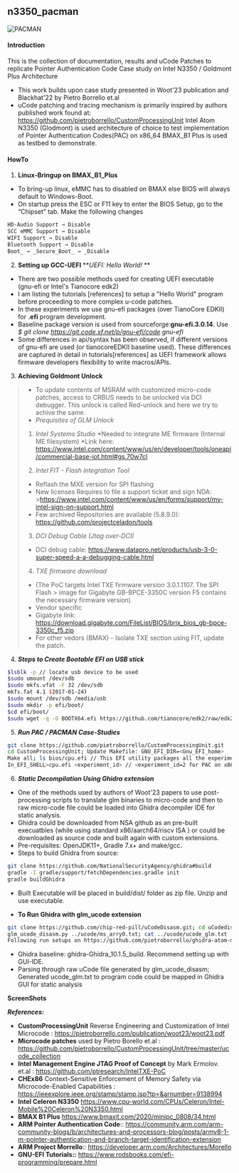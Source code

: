 ## n3350_pacman

![PACMAN](https://github.com/ssrg-vt/n3350_pacman/blob/main/readme_header.png)

#### Introduction
This is the collection of documentation, results and uCode Patches to replicate Pointer Authentication Code Case study on Intel N3350 / Goldmont Plus Architecture
- This work builds upon case study presented in Woot'23 publication and Blackhat'22 by Pietro Borrello et.al
- uCode patching and tracing mechanism is primarily inspired by authors published work found at: https://github.com/pietroborrello/CustomProcessingUnit
Intel Atom N3350 (Glodmont) is used architecture of choice to test implementation of Pointer Authentication Codes(PAC) on x86_64 
BMAX_B1 Plus is used as testbed to demonstrate.

 #### HowTo
1. **Linux-Bringup on BMAX_B1_Plus**
- To bring-up linux, eMMC has to disabled on BMAX else BIOS will always default to Windows-Boot.
- On startup press the ESC or F11 key to enter the BIOS Setup, go to the “Chipset” tab. Make the following changes
```sh
HD-Audio Support → Disable
SCC eMMC Support → Disable
WIFI Support → Disable
Bluetooth Support → Disable
Boot_ → _Secure_Boot_ → _Disable
```

2. **Setting up GCC-UEFI**
**_UEFI: Hello World!_ **
- There are two possible methods used for creating UEFI executable (gnu-efi or Intel's Tianocore edk2)
- I am listing the tutorials [references] to setup a "Hello World" program before proceeding to more complex u-code patches. 
- In these experiments we use gnu-efi packages (over TianoCore EDKII) for **.efi** program development. 
- Baseline package version is used from sourceforge:**gnu-efi.3.0.14**. Use _$ git clone https://git.code.sf.net/p/gnu-efi/code gnu-efi_
- Some differences in api/syntax has been observed, if different versions of gnu-efi are used (or tianocoreEDKII baseline used). These differences are captured in detail in tutorials[references] as UEFI framework allows firmware developers flexibility to write macros/APIs.

3. **Achieving Goldmont Unlock**
>* To update contents of MSRAM with customized micro-code patches, access to CRBUS needs to be unlocked via DCI debugger. This unlock is called Red-unlock and here we try to achive the same.
>* _Prequisites of GLM Unlock_
>1. *Intel Systems Studio*
>*Needed to integrate ME firmware (Internal ME filesystem)
>*Link here: https://www.intel.com/content/www/us/en/developer/tools/oneapi/commercial-base-iot.html#gs.70w7cl
>
>2. *Intel FIT - Flash integration Tool*
>* Reflash the MXE version for SPI flashing
>* New licenses Requires to file a support ticket and sign NDA: >https://www.intel.com/content/www/us/en/forms/support/my-intel-sign-on-support.html
>* Few archived Repositories are available (5.8.9.0): https://github.com/projectceladon/tools
>
>3. *DCI Debug Cable (Jtag over-DCI)*
>* DCI debug cable: https://www.datapro.net/products/usb-3-0-super-speed-a-a-debugging-cable.html
>
>4. *TXE firmware download*
>* (The PoC targets Intel TXE firmware version 3.0.1.1107. The SPI Flash > image for Gigabyte GB-BPCE-3350C version F5 contains the necessary firmware version)
>* Vendor specific
>* Gigabyte link: https://download.gigabyte.com/FileList/BIOS/brix_bios_gb-bpce-3350c_f5.zip
>* For other vedors (BMAX) - Isolate TXE section using FIT, update the patch.

4. **_Steps to Create Bootable EFI on USB stick_**
```sh
$lsblk -p // locate usb device to be used
$sudo umount /dev/sdb
$sudo mkfs.vfat -F 32 /dev/sdb
mkfs.fat 4.1 (2017-01-24)
$sudo mount /dev/sdb /media/usb
$sudo mkdir -p efi/boot/
$cd efi/boot/
$sudo wget -q -O BOOTX64.efi https://github.com/tianocore/edk2/raw/edk2-stable201903/ShellBinPkg/UefiShell/X64/Shell.efi  // for x86_64 machines
```

5. **_Run PAC / PACMAN Case-Studies_**
```sh
git clone https://github.com/pietroborrello/CustomProcessingUnit.git
cd CustomProcessingUnit; Update Makefile: GNU_EFI_DIR=<Gnu_EFI_home>
Make all; ls bios/cpu.efi // This EFI utility packages all the experiments listed, copy .efi file to bootable USB stick and reboot board to UEFI shell.
In_EFI_SHELL>cpu.efi <experiment_id> // <experiment_id=2 for PAC on x86 and 3 for PACMAN attack>
```

6. **_Static Decompilation Using Ghidra extension_**
- One of the methods used by authors of Woot'23 papers to use post-processing scripts to translate glm binaries to micro-code and then to raw micro-code file could be loaded into Ghidra decompiler IDE for static analysis.
- Ghidra could be downloaded from NSA github as an pre-built execuatbles (while using standard x86/aarch64/riscv ISA ) or could be downloaded as source code and built again with custom extensions.
- Pre-requisites: OpenJDK11+, Gradle 7.x+ and make/gcc.
- Steps to build Ghidra from source:
```sh
git clone https://github.com/NationalSecurityAgency/ghidra#build
gradle -I gradle/support/fetchDependencies.gradle init
gradle buildGhidra
```
- Built Executable will be placed in build/dist/ folder as zip file. Unzip and use executable.

* **To Run Ghidra with glm_ucode extension**
```sh
git clone https://github.com/chip-red-pill/uCodeDisasm.git; cd uCodedisasm/glm_ucode_disasm
glm_ucode_disasm.py ../ucode/ms_arry0.txt; cat ../ucode/ucode_glm.txt
Following run setups on https://github.com/pietroborrello/ghidra-atom-microcode.git
```
- Ghidra baseline: ghidra-Ghidra_10.1.5_build. Recommend setting up with GUI-IDE.
- Parsing through raw uCode file generated by glm_ucode_disasm; Generated ucode_glm.txt to program code could be mapped in Ghidra GUI for static analysis


**ScreenShots**
>
>
>
>
>
>
**_References:_**
- **CustomProcessingUnit** Reverse Engineering and Customization of Intel Microcode : https://pietroborrello.com/publication/woot23/woot23.pdf
- **Microcode patches** used by Pietro Borello et.al : https://github.com/pietroborrello/CustomProcessingUnit/tree/master/ucode_collection
- **Intel Management Engine JTAG Proof of Concept** by Mark Ermolov. et.al : https://github.com/ptresearch/IntelTXE-PoC
- **CHEx86** Context-Sensitive Enforcement of Memory Safety via Microcode-Enabled Capabilities : https://ieeexplore.ieee.org/stamp/stamp.jsp?tp=&arnumber=9138994
- **Intel Celeron N3350** https://www.cpu-world.com/CPUs/Celeron/Intel-Mobile%20Celeron%20N3350.html
- **BMAX B1 Plus** https://www.bmaxit.com/2020/minipc_0808/34.html
- **ARM Pointer Authentication Code**:: https://community.arm.com/arm-community-blogs/b/architectures-and-processors-blog/posts/armv8-1-m-pointer-authentication-and-branch-target-identification-extension
- **ARM Project Morrello**:: https://developer.arm.com/Architectures/Morello
- **GNU-EFI Tutorials::** https://www.rodsbooks.com/efi-programming/prepare.html


